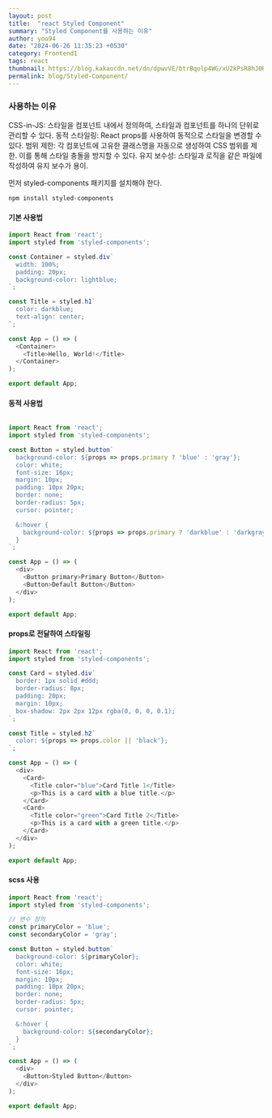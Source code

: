 ```yaml
---
layout: post
title:  "react Styled Component"
summary: "Styled Component를 사용하는 이유"
author: yoo94
date: "2024-06-26 11:35:23 +0530"
category: Frontend1
tags: react
thumbnail: https://blog.kakaocdn.net/dn/dpwvVE/btrBqolp4WG/xU2kPsR8hJ0Rpx9B1LSoZ1/img.png
permalink: blog/Styled-Component/
---
```

### 사용하는 이유
CSS-in-JS: 스타일을 컴포넌트 내에서 정의하여, 스타일과 컴포넌트를 하나의 단위로 관리할 수 있다.
동적 스타일링: React props를 사용하여 동적으로 스타일을 변경할 수 있다.
범위 제한: 각 컴포넌트에 고유한 클래스명을 자동으로 생성하여 CSS 범위를 제한. 이를 통해 스타일 충돌을 방지할 수 있다.
유지 보수성: 스타일과 로직을 같은 파일에 작성하여 유지 보수가 용이.

먼저 styled-components 패키지를 설치해야 한다.

```
npm install styled-components
```

#### 기본 사용법
```js
import React from 'react';
import styled from 'styled-components';

const Container = styled.div`
  width: 100%;
  padding: 20px;
  background-color: lightblue;
`;

const Title = styled.h1`
  color: darkblue;
  text-align: center;
`;

const App = () => (
  <Container>
    <Title>Hello, World!</Title>
  </Container>
);

export default App;
```
#### 동적 사용법
```js

import React from 'react';
import styled from 'styled-components';

const Button = styled.button`
  background-color: ${props => props.primary ? 'blue' : 'gray'};
  color: white;
  font-size: 16px;
  margin: 10px;
  padding: 10px 20px;
  border: none;
  border-radius: 5px;
  cursor: pointer;

  &:hover {
    background-color: ${props => props.primary ? 'darkblue' : 'darkgray'};
  }
`;

const App = () => (
  <div>
    <Button primary>Primary Button</Button>
    <Button>Default Button</Button>
  </div>
);

export default App;
```
#### props로 전달하여 스타일링

```js
import React from 'react';
import styled from 'styled-components';

const Card = styled.div`
  border: 1px solid #ddd;
  border-radius: 8px;
  padding: 20px;
  margin: 10px;
  box-shadow: 2px 2px 12px rgba(0, 0, 0, 0.1);
`;

const Title = styled.h2`
  color: ${props => props.color || 'black'};
`;

const App = () => (
  <div>
    <Card>
      <Title color="blue">Card Title 1</Title>
      <p>This is a card with a blue title.</p>
    </Card>
    <Card>
      <Title color="green">Card Title 2</Title>
      <p>This is a card with a green title.</p>
    </Card>
  </div>
);

export default App;

```
#### scss 사용

```js
import React from 'react';
import styled from 'styled-components';

// 변수 정의
const primaryColor = 'blue';
const secondaryColor = 'gray';

const Button = styled.button`
  background-color: ${primaryColor};
  color: white;
  font-size: 16px;
  margin: 10px;
  padding: 10px 20px;
  border: none;
  border-radius: 5px;
  cursor: pointer;

  &:hover {
    background-color: ${secondaryColor};
  }
`;

const App = () => (
  <div>
    <Button>Styled Button</Button>
  </div>
);

export default App;

```
